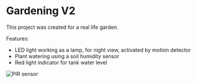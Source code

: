 # Gardening V2

This project was created for a real life garden.

Features:

* LED light working as a lamp, for night view, activated by motion detector
* Plant watering using a soil humidity sensor
* Red light indicator for tank water level

![PIR sensor](https://i.imgur.com/j7YEuV8.jpg?1)
